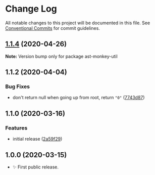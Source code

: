 # Change Log

All notable changes to this project will be documented in this file.
See [Conventional Commits](https://conventionalcommits.org) for commit guidelines.

## [1.1.4](https://gitlab.com/codsen/codsen/compare/ast-monkey-util@1.1.3...ast-monkey-util@1.1.4) (2020-04-26)

**Note:** Version bump only for package ast-monkey-util





## 1.1.2 (2020-04-04)

### Bug Fixes

- don't return null when going up from root, return `"0"` ([7743d87](https://gitlab.com/codsen/codsen/commit/7743d877a357afa1ec0452e83b2c507cd927fcfe))

## 1.1.0 (2020-03-16)

### Features

- initial release ([2a59f29](https://gitlab.com/codsen/codsen/commit/2a59f29c3fb4c02d6fd1a439dc6d879b4de6e972))

## 1.0.0 (2020-03-15)

- ✨ First public release.

